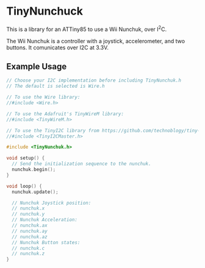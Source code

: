 # TinyNunchuck

This is a library for an ATTiny85 to use a Wii Nunchuk, over I<sup>2</sup>C.

The Wii Nunchuk is a controller with a joystick, accelerometer, and two buttons. It comunicates over I2C at 3.3V.

## Example Usage

```c
// Choose your I2C implementation before including TinyNunchuk.h
// The default is selected is Wire.h

// To use the Wire library:
//#include <Wire.h>

// To use the Adafruit's TinyWireM library:
//#include <TinyWireM.h>

// To use the TinyI2C library from https://github.com/technoblogy/tiny-i2c
//#include <TinyI2CMaster.h>

#include <TinyNunchuk.h>

void setup() {
  // Send the initialization sequence to the nunchuk.
  nunchuk.begin();
}

void loop() {
  nunchuk.update();

  // Nunchuk Joystick position:
  // nunchuk.x
  // nunchuk.y
  // Nunchuk Acceleration:
  // nunchuk.ax
  // nunchuk.ay
  // nunchuk.az
  // Nunchuk Button states:
  // nunchuk.c
  // nunchuk.z
}
```
